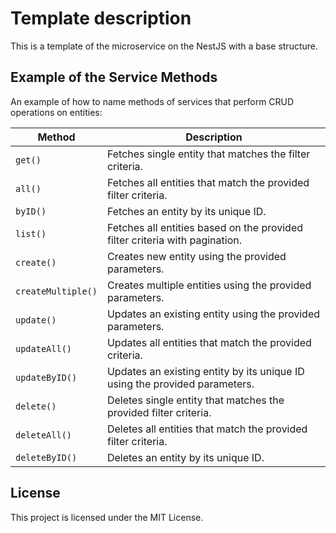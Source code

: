 # Template description

This is a template of the microservice on the NestJS with a base structure.

## Example of the Service Methods

An example of how to name methods of services that perform CRUD operations on entities:

| Method              | Description                                                                 |
|---------------------|-----------------------------------------------------------------------------|
| `get()`             | Fetches single entity that matches the filter criteria.                     |
| `all()`             | Fetches all entities that match the provided filter criteria.               |
| `byID()`            | Fetches an entity by its unique ID.                                         |
| `list()`            | Fetches all entities based on the provided filter criteria with pagination. |
| `create()`          | Creates new entity using the provided parameters.                           |
| `createMultiple()`  | Creates multiple entities using the provided parameters.                    |
| `update()`          | Updates an existing entity using the provided parameters.                   |
| `updateAll()`       | Updates all entities that match the provided criteria.                      |
| `updateByID()`      | Updates an existing entity by its unique ID using the provided parameters.  |
| `delete()`          | Deletes single entity that matches the provided filter criteria.            |
| `deleteAll()`       | Deletes all entities that match the provided filter criteria.               |
| `deleteByID()`      | Deletes an entity by its unique ID.                                         |

## License

This project is licensed under the MIT License.

